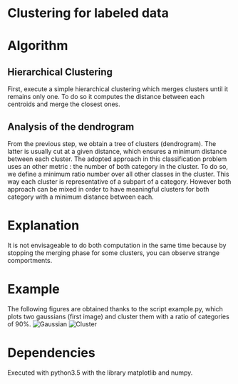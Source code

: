 # Clustering for labeled data

# Algorithm

## Hierarchical Clustering
First, execute a simple hierarchical clustering which merges clusters until it remains only one.
To do so it computes the distance between each centroids and merge the closest ones.

## Analysis of the dendrogram
From the previous step, we obtain a tree of clusters (dendrogram). The latter is usually cut at a given distance, which ensures a minimum distance between each cluster.
The adopted approach in this classification problem uses an other metric : the number of both category in the cluster. To do so, we define a minimum ratio number over all other classes in the cluster. This way each cluster is representative of a subpart of a category.
However both approach can be mixed in order to have meaningful clusters for both category with a minimum distance between each.

# Explanation
It is not envisageable to do both computation in the same time because by stopping the merging phase for some clusters, you can observe strange comportments.

# Example
The following figures are obtained thanks to the script example.py, which plots two gaussians (first image) and cluster them with a ratio of categories of 90\%.
![Gaussian](https://raw.githubusercontent.com/Jeanselme/Neural_Network_Object/master/Images/gaussians.png)  ![Cluster](https://raw.githubusercontent.com/Jeanselme/Neural_Network_Object/master/Images/clusters.png)  

# Dependencies
Executed with python3.5 with the library matplotlib and numpy.
